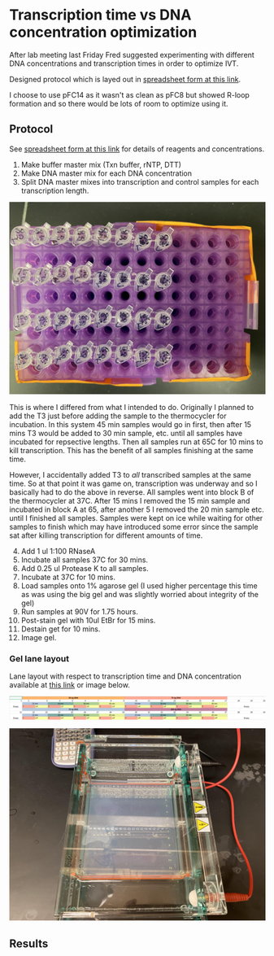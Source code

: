 # Transcription time vs DNA concentration optimization

After lab meeting last Friday Fred suggested experimenting
with different DNA concentrations and transcription times
in order to optimize IVT.

Designed protocol which is layed out in 
[spreadsheet form at this link](https://docs.google.com/spreadsheets/d/15oUK6Z6GfXZMH4Q9PZiSx24dGQXJuvFM7fCIeLSdvrQ/edit?usp=sharing).

I choose to use pFC14 as it wasn't as clean as pFC8 but showed
R-loop formation and so there would be lots of room to
optimize using it.

## Protocol

See [spreadsheet form at this link](https://docs.google.com/spreadsheets/d/15oUK6Z6GfXZMH4Q9PZiSx24dGQXJuvFM7fCIeLSdvrQ/edit?usp=sharing) for details of reagents and concentrations.

1. Make buffer master mix (Txn buffer, rNTP, DTT)
2. Make DNA master mix for each DNA concentration
3. Split DNA master mixes into transcription and control samples for each transcription length.

![All samples](images/IVT_Time_vs._DNA_mass_samples.jpg)

This is where I differed from what I intended to do. Originally I planned to add the T3 just before adding the sample to the thermocycler for incubation. In this system 45 min samples would go in first, then after 15 mins T3 would be added to 30 min sample, etc. until all samples have incubated for repsective lengths. Then all samples run at 65C for 10 mins to kill transcription. This has the benefit of all samples finishing at the same time.

However, I accidentally added T3 to *all* transcribed samples at the same time. So at that point it was game on, transcription was underway and so I basically had to do the above in reverse. All samples went into block B of the thermocycler at 37C. After 15 mins I removed the 15 min sample and incubated in block A at 65, after another 5 I removed the 20 min sample etc. until I finished all samples. Samples were kept on ice while waiting for other samples to finish which may have introduced some error since the sample sat after killing transcription for different amounts of time.

4. Add 1 ul 1:100 RNaseA
5. Incubate all samples 37C for 30 mins.
6. Add 0.25 ul Protease K to all samples.
7. Incubate at 37C for 10 mins.
8. Load samples onto 1% agarose gel (I used higher percentage this time as was using the big gel and was slightly worried about integrity of the gel)
9. Run samples at 90V for 1.75 hours.
10. Post-stain gel with 10ul EtBr for 15 mins.
11. Destain get for 10 mins.
12. Image gel.

### Gel lane layout

Lane layout with respect to transcription time and DNA
concentration available at 
[this link](https://docs.google.com/spreadsheets/d/15oUK6Z6GfXZMH4Q9PZiSx24dGQXJuvFM7fCIeLSdvrQ/edit#gid=929396717) or image below.

![](images/well_layout_5-25-21.png)

![](images/big_gel_box.jpg)

## Results

